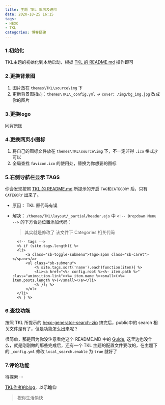 ```yaml
---
title: 主题 TKL 采坑及进阶
date: 2020-10-25 16:15
tags: 
- HEXO
- TKL
categories: 博客搭建
---
```


### 1.初始化

TKL主题的初始化到本地启动，根据 [TKL 的 README.md](https://github.com/SuperKieran/TKL) 操作即可

### 2.更换背景图

1. 图片放在 `themes\TKL\source\img` 下
2. 更新背景图指向：`themes\TKL\_config.yml` -> `cover: /img/bg_img.jpg` 改成你的图片

### 3.更换logo

同背景图

### 4.更换网页小图标

1. 将自己的图标文件放在 `themes\TKL\source\img` 下，不一定非得 `.ico` 格式才可以
2. 全局查找 `favicon.ico` 的使用处，替换为你想要的图标

### 5.右侧导航栏显示 TAGS

你会发现按照 [TKL 的 README.md](https://github.com/SuperKieran/TKL) 所提示的开启 `TAG`和`CATEGORY` 后，只有 `CATEGORY` 出来了。

- 原因：
    TKL 原代码有误
- 解决：
    `/themes/TKL\layout/_partial/header.ejs` 中 `<!-- Dropdown Menu -->` 的下方合适位置添加代码：
    > 其实就是修改了 该文件下 Categories 相关代码

        <!-- tags -->
        <% if (site.tags.length){ %>
        <li>
            <a class="sb-toggle-submenu">Tags<span class="sb-caret"></span></a>
            <ul class="sb-submenu">
                <% site.tags.sort('name').each(function(item){ %>
                <li><a href="<%- config.root %><%- item.path %>" class="animsition-link"><%= item.name %><small>(<%= item.posts.length %>)</small></a></li>
                <% }); %>
            </ul>
        </li>
        <% } %>

### 6.查找功能

按照 TKL 所提示的 [hexo-generator-search-zip](https://github.com/SuperKieran/hexo-generator-search-zip) 搞完后，public中的 search 相关文件是有了，但是功能怎么出来呢？

很简单，那是因为你没注意看他这个 README.MD 中的  [Guide](https://go.kieran.top/post/45/), 这里边也没什么，就是刚刚做的那些完成后，还有一个 TKL 主题的配置文件要改的，在主题下的 `_config.yml` 修改 `local_search.enable` 为 `true` 就好了

### 7.评论功能

待探索 ···

[TKL作者的blog](https://go.kieran.top/)，以示瞻仰

>祝你生活愉快
